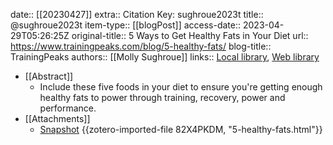 date:: [[20230427]]
extra:: Citation Key: sughroue2023t
title:: @sughroue2023t
item-type:: [[blogPost]]
access-date:: 2023-04-29T05:26:25Z
original-title:: 5 Ways to Get Healthy Fats in Your Diet
url:: https://www.trainingpeaks.com/blog/5-healthy-fats/
blog-title:: TrainingPeaks
authors:: [[Molly Sughroue]]
links:: [Local library](zotero://select/library/items/IQKMQNGZ), [Web library](https://www.zotero.org/users/11618477/items/IQKMQNGZ)

- [[Abstract]]
	- Include these five foods in your diet to ensure you're getting enough healthy fats to power through training, recovery, power and performance.
- [[Attachments]]
	- [Snapshot](https://www.trainingpeaks.com/blog/5-healthy-fats/) {{zotero-imported-file 82X4PKDM, "5-healthy-fats.html"}}
